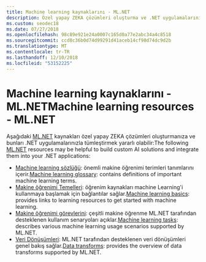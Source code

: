 ```yaml
---
title: Machine learning kaynaklarını - ML.NET
description: Özel yapay ZEKA çözümleri oluşturma ve .NET uygulamalarınızı tümleştirmeye yardımcı olmak üzere bu ML.NET kaynakları keşfedin.
ms.custom: seodec18
ms.date: 07/27/2018
ms.openlocfilehash: 98c89e921e24a0007c165d0a77e2abc34a4c8518
ms.sourcegitcommit: ccd8c36b0d74d99291d41aceb14cf98d74dc9d2b
ms.translationtype: MT
ms.contentlocale: tr-TR
ms.lasthandoff: 12/10/2018
ms.locfileid: "53152225"
---
```

# <a name="machine-learning-resources---mlnet"></a><span data-ttu-id="91cd6-103">Machine learning kaynaklarını - ML.NET</span><span class="sxs-lookup"><span data-stu-id="91cd6-103">Machine learning resources - ML.NET</span></span>

<span data-ttu-id="91cd6-104">Aşağıdaki [ML.NET](../index.md) kaynakları özel yapay ZEKA çözümleri oluşturmanıza ve bunları .NET uygulamalarınızla tümleştirmek yararlı olabilir:</span><span class="sxs-lookup"><span data-stu-id="91cd6-104">The following  [ML.NET](../index.md) resources may be helpful to build custom AI solutions and integrate them into your .NET applications:</span></span>

- <span data-ttu-id="91cd6-105">[Machine learning sözlüğü](glossary.md): önemli makine öğrenimi terimleri tanımlarını içerir.</span><span class="sxs-lookup"><span data-stu-id="91cd6-105">[Machine learning glossary](glossary.md): contains definitions of important machine learning terms.</span></span>
- <span data-ttu-id="91cd6-106">[Makine öğrenimi Temelleri](basics.md): öğrenim kaynakları machine Learning'i kullanmaya başlamak için bağlantılar sağlar.</span><span class="sxs-lookup"><span data-stu-id="91cd6-106">[Machine learning basics](basics.md): provides links to learning resources to get started with machine learning.</span></span>
- <span data-ttu-id="91cd6-107">[Makine öğrenimi görevlerini](tasks.md): çeşitli makine öğrenme ML.NET tarafından desteklenen kullanım senaryoları açıklar.</span><span class="sxs-lookup"><span data-stu-id="91cd6-107">[Machine learning tasks](tasks.md): describes various machine learning usage scenarios supported by ML.NET.</span></span>
- <span data-ttu-id="91cd6-108">[Veri Dönüşümleri](transforms.md): ML.NET tarafından desteklenen veri dönüşümleri genel bakış sağlar.</span><span class="sxs-lookup"><span data-stu-id="91cd6-108">[Data transforms](transforms.md): provides the overview of data transforms supported by ML.NET.</span></span>
